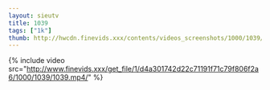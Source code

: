 ```yaml
--- 
layout: sieutv
title: 1039
tags: ["1k"]
thumb: http://hwcdn.finevids.xxx/contents/videos_screenshots/1000/1039/preview.mp4.jpg
---
```

{% include video src="http://www.finevids.xxx/get_file/1/d4a301742d22c71191f71c79f806f2a6/1000/1039/1039.mp4/" %} 
